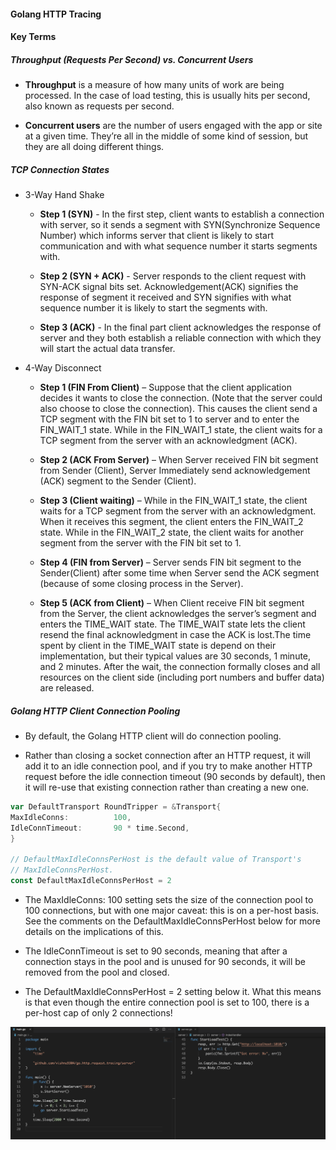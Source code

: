 
#### Golang HTTP Tracing

#### Key Terms

##### Throughput (Requests Per Second) vs. Concurrent Users

- **Throughput** is a measure of how many units of work are being processed. In the case of load testing, this is usually hits per second, also known as requests per second.

- **Concurrent users** are the number of users engaged with the app or site at a given time. They’re all in the middle of some kind of session, but they are all doing different things.

##### TCP Connection States

- 3-Way Hand Shake

  - **Step 1 (SYN)** - In the first step, client wants to establish a connection with server, so it sends a segment with SYN(Synchronize Sequence Number) which informs server that client is likely to start communication and with what sequence number it starts segments with.

  - **Step 2 (SYN + ACK)** - Server responds to the client request with SYN-ACK signal bits set. Acknowledgement(ACK) signifies the response of segment it received and SYN signifies with what sequence number it is likely to start the segments with.

  - **Step 3 (ACK)** - In the final part client acknowledges the response of server and they both establish a reliable connection with which they will start the actual data transfer.

- 4-Way Disconnect

  - **Step 1 (FIN From Client)** – Suppose that the client application decides it wants to close the connection. (Note that the server could also choose to close the connection). This causes the client send a TCP segment with the FIN bit set to 1 to server and to enter the FIN_WAIT_1 state. While in the FIN_WAIT_1 state, the client waits for a TCP segment from the server with an acknowledgment (ACK).

  - **Step 2 (ACK From Server)** – When Server received FIN bit segment from Sender (Client), Server Immediately send acknowledgement (ACK) segment to the Sender (Client).

  - **Step 3 (Client waiting)** – While in the FIN_WAIT_1 state, the client waits for a TCP segment from the server with an acknowledgment. When it receives this segment, the client enters the FIN_WAIT_2 state. While in the FIN_WAIT_2 state, the client waits for another segment from the server with the FIN bit set to 1.

  - **Step 4 (FIN from Server)** – Server sends FIN bit segment to the Sender(Client) after some time when Server send the ACK segment (because of some closing process in the Server).

  - **Step 5 (ACK from Client)** – When Client receive FIN bit segment from the Server, the client acknowledges the server’s segment and enters the TIME_WAIT state. The TIME_WAIT state lets the client resend the final acknowledgment in case the ACK is lost.The time spent by client in the TIME_WAIT state is depend on their implementation, but their typical values are 30 seconds, 1 minute, and 2 minutes. After the wait, the connection formally closes and all resources on the client side (including port numbers and buffer data) are released.
  
##### Golang HTTP Client Connection Pooling

  - By default, the Golang HTTP client will do connection pooling.

  - Rather than closing a socket connection after an HTTP request, it will add it to an idle connection pool, and if you try to make another HTTP request before the idle connection timeout (90 seconds by default), then it will re-use that existing connection rather than creating a new one.
  
  ```go
  var DefaultTransport RoundTripper = &Transport{
  MaxIdleConns:          100,
  IdleConnTimeout:       90 * time.Second,
  }

  // DefaultMaxIdleConnsPerHost is the default value of Transport's
  // MaxIdleConnsPerHost.
  const DefaultMaxIdleConnsPerHost = 2
  ```
  - The MaxIdleConns: 100 setting sets the size of the connection pool to 100 connections, but with one major caveat: this is on a per-host basis. See the comments on the DefaultMaxIdleConnsPerHost below for more details on the implications of this.

  - The IdleConnTimeout is set to 90 seconds, meaning that after a connection stays in the pool and is unused for 90 seconds, it will be removed from the pool and closed.

  - The DefaultMaxIdleConnsPerHost = 2 setting below it. What this means is that even though the entire connection pool is set to 100, there is a per-host cap of only 2 connections!

![image info](./static/vsc_snippet.png)